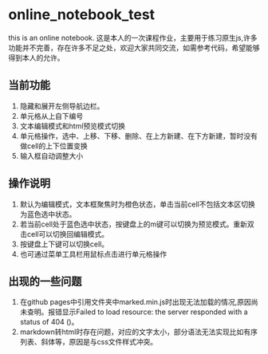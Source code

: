 # online_notebook_test
this is an online notebook.
这是本人的一次课程作业，主要用于练习原生js,许多功能并不完善，存在许多不足之处，欢迎大家共同交流，如需参考代码，希望能够得到本人的允许。
## 当前功能
1. 隐藏和展开左侧导航边栏。
2. 单元格从上自下编号
3. 文本编辑模式和html预览模式切换
4. 单元格操作，选中、上移、下移、删除、在上方新建、在下方新建，暂时没有做cell的上下位置变换
5. 输入框自动调整大小
## 操作说明
1. 默认为编辑模式，文本框聚焦时为橙色状态，单击当前cell不包括文本区切换为蓝色选中状态。
2. 若当前cell处于蓝色选中状态，按键盘上的m键可以切换为预览模式。重新双击cell可以切换回编辑模式。
3. 按键盘上下键可以切换cell。
4. 也可通过菜单工具栏用鼠标点击进行单元格操作
## 出现的一些问题
1. 在github pages中引用文件夹中marked.min.js时出现无法加载的情况,原因尚未查明。报错显示Failed to load resource: the server responded with a status of 404 ()。
2. markdown转html时存在问题，对应的文字太小，部分语法无法实现比如有序列表、斜体等，原因是与css文件样式冲突。
